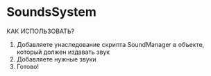# SoundsSystem
КАК ИСПОЛЬЗОВАТЬ?
1. Добавляете унаследование скрипта SoundManager в объекте, который должен издавать звук
2. Добавляете нужные звуки
3. Готово! 
